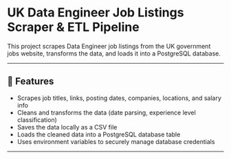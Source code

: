 # UK Data Engineer Job Listings Scraper & ETL Pipeline

This project scrapes Data Engineer job listings from the UK government jobs website, transforms the data, and loads it into a PostgreSQL database.

---

## 🚀 Features

- Scrapes job titles, links, posting dates, companies, locations, and salary info  
- Cleans and transforms the data (date parsing, experience level classification)  
- Saves the data locally as a CSV file  
- Loads the cleaned data into a PostgreSQL database table  
- Uses environment variables to securely manage database credentials

---
